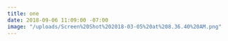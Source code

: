 ```yaml
---
title: one
date: 2018-09-06 11:09:00 -07:00
image: "/uploads/Screen%20Shot%202018-03-05%20at%208.36.40%20AM.png"
---
```


